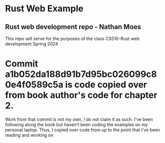 # Rust Web Example

## Rust web development repo - Nathan Moes

This repo will serve for the purposes of the class CS510-Rust web development Spring 2024

# Commit a1b052da188d91b7d95bc026099c80e4f0589c5a is code copied over from book author's code for chapter 2.

Work from that commit is not my own, I do not claim it as such. I've been following along the book but haven't been coding the examples on my personal laptop. Thus, I copied over code from up to the point that I've been reading and working on
